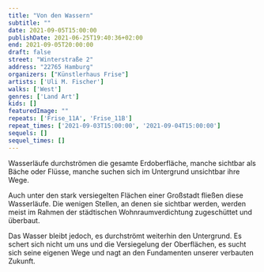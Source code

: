 ```yaml
---
title: "Von den Wassern"
subtitle: ""
date: 2021-09-05T15:00:00
publishDate: 2021-06-25T19:40:36+02:00
end: 2021-09-05T20:00:00
draft: false
street: "Winterstraße 2"
address: "22765 Hamburg"
organizers: ["Künstlerhaus Frise"]
artists: ['Uli M. Fischer']
walks: ['West']
genres: ['Land Art']
kids: []
featuredImage: ""
repeats: ['Frise_11A', 'Frise_11B']
repeat_times: ['2021-09-03T15:00:00', '2021-09-04T15:00:00']
sequels: []
sequel_times: []
---
```


Wasserläufe durchströmen die gesamte Erdoberfläche, manche sichtbar als Bäche oder Flüsse, manche suchen sich im Untergrund unsichtbar ihre Wege. 

Auch unter den stark versiegelten Flächen einer Großstadt fließen diese Wasserläufe. Die wenigen Stellen, an denen sie sichtbar werden, werden meist im Rahmen der städtischen Wohnraumverdichtung zugeschüttet und überbaut.

Das Wasser bleibt jedoch, es durchströmt weiterhin den Untergrund. Es schert sich nicht um uns und die Versiegelung der Oberflächen, es sucht sich seine eigenen Wege und nagt an den Fundamenten unserer verbauten Zukunft.